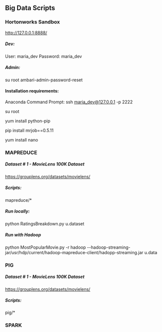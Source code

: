 ## Big Data Scripts

### Hortonworks Sandbox

http://127.0.0.1:8888/

##### Dev:
User:       maria_dev 
Password:   maria_dev

##### Admin:
su root 
ambari-admin-password-reset


#### Installation requirements:

Anaconda Command Prompt:
ssh maria_dev@127.0.0.1 -p 2222

su root

yum install python-pip

pip install mrjob==0.5.11

yum install nano

### MAPREDUCE

##### Dataset # 1 - MovieLens 100K Dataset
https://grouplens.org/datasets/movielens/

##### Scripts:
mapreduce/*

##### Run locally:
python RatingsBreakdown.py u.dataset

##### Run with Hadoop 
python MostPopularMovie.py -r hadoop --hadoop-streaming-jar/usr/hdp/current/hadoop-mapreduce-client/hadopp-streaming.jar u.data


### PIG


##### Dataset # 1 - MovieLens 100K Dataset
https://grouplens.org/datasets/movielens/


##### Scripts:
pig/*

### SPARK